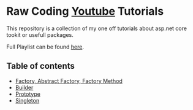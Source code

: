 # Raw Coding [Youtube](https://www.youtube.com/c/RawCoding) Tutorials 
This repository is a collection of my one off tutorials about asp.net core tookit or usefull packages.

Full Playlist can be found [here](https://www.youtube.com/playlist?list=PLOeFnOV9YBa4ary9fvCULLn7ohNKR6Ees).

## Table of contents
- [Factory, Abstract Factory, Factory Method](https://youtu.be/xN7EFHU_rXA)
- [Builder](https://youtu.be/WfBsYo20D_I)
- [Prototype](https://youtu.be/fqaoCDyxb1w)
- [Singleton](https://youtu.be/9_9hI69fwhg)